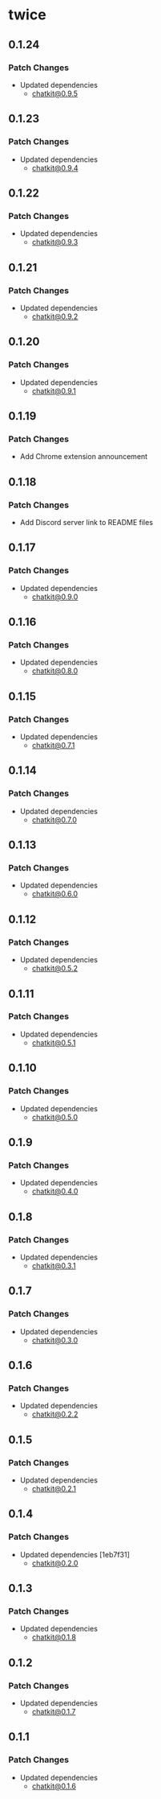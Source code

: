 # twice

## 0.1.24

### Patch Changes

- Updated dependencies
  - chatkit@0.9.5

## 0.1.23

### Patch Changes

- Updated dependencies
  - chatkit@0.9.4

## 0.1.22

### Patch Changes

- Updated dependencies
  - chatkit@0.9.3

## 0.1.21

### Patch Changes

- Updated dependencies
  - chatkit@0.9.2

## 0.1.20

### Patch Changes

- Updated dependencies
  - chatkit@0.9.1

## 0.1.19

### Patch Changes

- Add Chrome extension announcement

## 0.1.18

### Patch Changes

- Add Discord server link to README files

## 0.1.17

### Patch Changes

- Updated dependencies
  - chatkit@0.9.0

## 0.1.16

### Patch Changes

- Updated dependencies
  - chatkit@0.8.0

## 0.1.15

### Patch Changes

- Updated dependencies
  - chatkit@0.7.1

## 0.1.14

### Patch Changes

- Updated dependencies
  - chatkit@0.7.0

## 0.1.13

### Patch Changes

- Updated dependencies
  - chatkit@0.6.0

## 0.1.12

### Patch Changes

- Updated dependencies
  - chatkit@0.5.2

## 0.1.11

### Patch Changes

- Updated dependencies
  - chatkit@0.5.1

## 0.1.10

### Patch Changes

- Updated dependencies
  - chatkit@0.5.0

## 0.1.9

### Patch Changes

- Updated dependencies
  - chatkit@0.4.0

## 0.1.8

### Patch Changes

- Updated dependencies
  - chatkit@0.3.1

## 0.1.7

### Patch Changes

- Updated dependencies
  - chatkit@0.3.0

## 0.1.6

### Patch Changes

- Updated dependencies
  - chatkit@0.2.2

## 0.1.5

### Patch Changes

- Updated dependencies
  - chatkit@0.2.1

## 0.1.4

### Patch Changes

- Updated dependencies [1eb7f31]
  - chatkit@0.2.0

## 0.1.3

### Patch Changes

- Updated dependencies
  - chatkit@0.1.8

## 0.1.2

### Patch Changes

- Updated dependencies
  - chatkit@0.1.7

## 0.1.1

### Patch Changes

- Updated dependencies
  - chatkit@0.1.6

